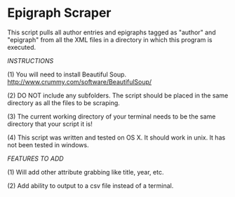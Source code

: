 Epigraph Scraper
================
This script pulls all author entries and epigraphs tagged as "author" and "epigraph" from all the XML files in a directory in which this program is executed.

*INSTRUCTIONS*

(1) You will need to install Beautiful Soup. http://www.crummy.com/software/BeautifulSoup/

(2) DO NOT include any subfolders.  The script should be placed in the same directory as all the files to be scraping. 

(3) The current working directory of your terminal needs to be the same directory that your script it is! 

(4) This script was written and tested on OS X. It should work in unix. It has not been tested in windows.


*FEATURES TO ADD*

(1) Will add other attribute grabbing like title, year, etc. 

(2) Add ability to output to a csv file instead of a terminal.
